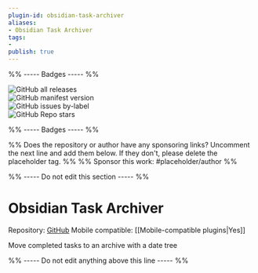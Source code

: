 ```yaml
---
plugin-id: obsidian-task-archiver
aliases:
- Obsidian Task Archiver
tags: 
- 
publish: true
---
```


%% ----- Badges ----- %%

![GitHub all releases](https://img.shields.io/github/downloads/ivan-lednev/obsidian-task-archiver/total?color=573E7A&logo=github&style=for-the-badge)   
![GitHub manifest version](https://img.shields.io/github/manifest-json/v/ivan-lednev/obsidian-task-archiver?color=573E7A&logo=github&style=for-the-badge)   
![GitHub issues by-label](https://img.shields.io/github/issues/ivan-lednev/obsidian-task-archiver/help%20wanted?color=573E7A&logo=github&style=for-the-badge)   
![GitHub Repo stars](https://img.shields.io/github/stars/ivan-lednev/obsidian-task-archiver?color=573E7A&logo=github&style=for-the-badge)

%% ----- Badges ----- %%

%% Does the repository or author have any sponsoring links? Uncomment the next line and add them below. If they don't, please delete the placeholder tag. %%
%% Sponsor this work: #placeholder/author %%

%% ----- Do not edit this section ----- %%

# Obsidian Task Archiver

Repository: [GitHub](https://github.com/ivan-lednev/obsidian-task-archiver)
Mobile compatible: [[Mobile-compatible plugins|Yes]]

Move completed tasks to an archive with a date tree

%% ----- Do not edit anything above this line ----- %% 
